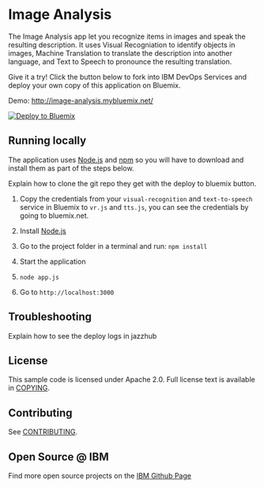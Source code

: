# Image Analysis

  The Image Analysis app let you recognize items in images and speak the resulting description. It uses Visual Recogniation to identify objects in images, Machine Translation to translate the description into another language, and Text to Speech to pronounce the resulting translation.

Give it a try! Click the button below to fork into IBM DevOps Services and deploy your own copy of this application on Bluemix.

Demo: http://image-analysis.mybluemix.net/

[![Deploy to Bluemix](https://bluemix.net/deploy/button.png)](https://bluemix.net/deploy?repository=https://github.com/aldelucca1/image-analysis)


## Running locally
  The application uses [Node.js](http://nodejs.org/) and [npm](https://www.npmjs.com/) so you will have to download and install them as part of the steps below.

Explain how to clone the git repo they get with the deploy to bluemix button.

1. Copy the credentials from your `visual-recognition` and `text-to-speech` service in Bluemix to `vr.js` and `tts.js`, you can see the credentials by going to bluemix.net.

2. Install [Node.js](http://nodejs.org/)
3. Go to the project folder in a terminal and run:
    `npm install`
4. Start the application
5.  `node app.js`
6. Go to `http://localhost:3000`


## Troubleshooting

  Explain how to see the deploy logs in jazzhub

## License

  This sample code is licensed under Apache 2.0. Full license text is available in [COPYING](LICENSE).

## Contributing

  See [CONTRIBUTING](CONTRIBUTING.md).

## Open Source @ IBM
  Find more open source projects on the [IBM Github Page](http://ibm.github.io/)

[service_url]: http://www.ibm.com/smarterplanet/us/en/ibmwatson/developercloud/concept-insights.html
[cloud_foundry]: https://github.com/cloudfoundry/cli
[getting_started]: http://www.ibm.com/smarterplanet/us/en/ibmwatson/developercloud/doc/getting_started/
[sign_up]: https://apps.admin.ibmcloud.com/manage/trial/bluemix.html?cm_mmc=WatsonDeveloperCloud-_-LandingSiteGetStarted-_-x-_-CreateAnAccountOnBluemixCLI
